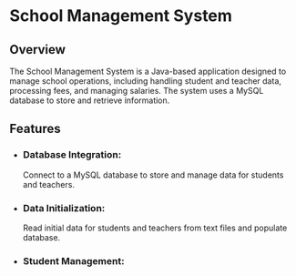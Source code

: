 # School Management System

## Overview
The School Management System is a Java-based application designed to manage school operations, including handling student and teacher data, processing fees, and managing salaries.
The system uses a MySQL database to store and retrieve information.

## Features
- ### Database Integration:
  Connect to a MySQL database to store and manage data for students and teachers.
- ### Data Initialization:
  Read initial data for students and teachers from text files and populate database.
- ### Student Management:
